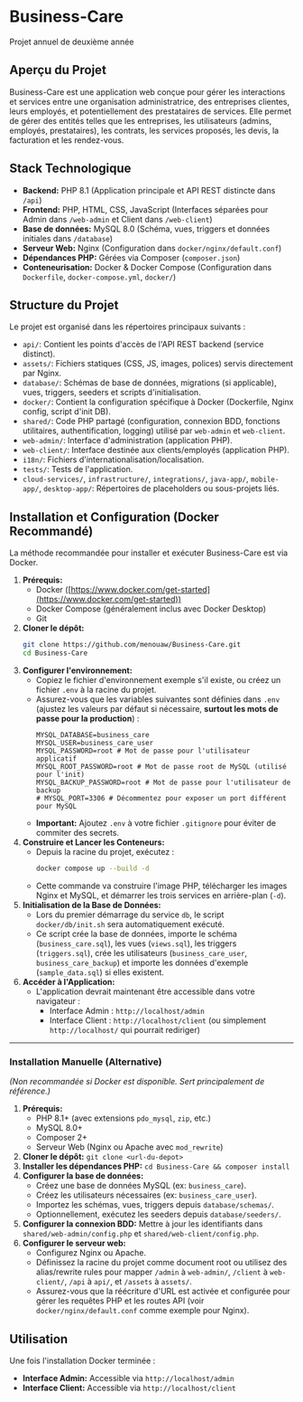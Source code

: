 # Business-Care
Projet annuel de deuxième année

## Aperçu du Projet

Business-Care est une application web conçue pour gérer les interactions et services entre une organisation administratrice, des entreprises clientes, leurs employés, et potentiellement des prestataires de services. Elle permet de gérer des entités telles que les entreprises, les utilisateurs (admins, employés, prestataires), les contrats, les services proposés, les devis, la facturation et les rendez-vous.

## Stack Technologique

*   **Backend:** PHP 8.1 (Application principale et API REST distincte dans `/api`)
*   **Frontend:** PHP, HTML, CSS, JavaScript (Interfaces séparées pour Admin dans `/web-admin` et Client dans `/web-client`)
*   **Base de données:** MySQL 8.0 (Schéma, vues, triggers et données initiales dans `/database`)
*   **Serveur Web:** Nginx (Configuration dans `docker/nginx/default.conf`)
*   **Dépendances PHP:** Gérées via Composer (`composer.json`)
*   **Conteneurisation:** Docker & Docker Compose (Configuration dans `Dockerfile`, `docker-compose.yml`, `docker/`)

## Structure du Projet

Le projet est organisé dans les répertoires principaux suivants :

*   `api/`: Contient les points d'accès de l'API REST backend (service distinct).
*   `assets/`: Fichiers statiques (CSS, JS, images, polices) servis directement par Nginx.
*   `database/`: Schémas de base de données, migrations (si applicable), vues, triggers, seeders et scripts d'initialisation.
*   `docker/`: Contient la configuration spécifique à Docker (Dockerfile, Nginx config, script d'init DB).
*   `shared/`: Code PHP partagé (configuration, connexion BDD, fonctions utilitaires, authentification, logging) utilisé par `web-admin` et `web-client`.
*   `web-admin/`: Interface d'administration (application PHP).
*   `web-client/`: Interface destinée aux clients/employés (application PHP).
*   `i18n/`: Fichiers d'internationalisation/localisation.
*   `tests/`: Tests de l'application.
*   `cloud-services/`, `infrastructure/`, `integrations/`, `java-app/`, `mobile-app/`, `desktop-app/`: Répertoires de placeholders ou sous-projets liés.

## Installation et Configuration (Docker Recommandé)

La méthode recommandée pour installer et exécuter Business-Care est via Docker.

1.  **Prérequis:**
    *   Docker ([https://www.docker.com/get-started](https://www.docker.com/get-started))
    *   Docker Compose (généralement inclus avec Docker Desktop)
    *   Git
2.  **Cloner le dépôt:**
    ```bash
    git clone https://github.com/menouaw/Business-Care.git
    cd Business-Care
    ```
3.  **Configurer l'environnement:**
    *   Copiez le fichier d'environnement exemple s'il existe, ou créez un fichier `.env` à la racine du projet.
    *   Assurez-vous que les variables suivantes sont définies dans `.env` (ajustez les valeurs par défaut si nécessaire, **surtout les mots de passe pour la production**) :
        ```dotenv
        MYSQL_DATABASE=business_care
        MYSQL_USER=business_care_user
        MYSQL_PASSWORD=root # Mot de passe pour l'utilisateur applicatif
        MYSQL_ROOT_PASSWORD=root # Mot de passe root de MySQL (utilisé pour l'init)
        MYSQL_BACKUP_PASSWORD=root # Mot de passe pour l'utilisateur de backup
        # MYSQL_PORT=3306 # Décommentez pour exposer un port différent pour MySQL
        ```
    *   **Important:** Ajoutez `.env` à votre fichier `.gitignore` pour éviter de commiter des secrets.
4.  **Construire et Lancer les Conteneurs:**
    *   Depuis la racine du projet, exécutez :
        ```bash
        docker compose up --build -d
        ```
    *   Cette commande va construire l'image PHP, télécharger les images Nginx et MySQL, et démarrer les trois services en arrière-plan (`-d`).
5.  **Initialisation de la Base de Données:**
    *   Lors du premier démarrage du service `db`, le script `docker/db/init.sh` sera automatiquement exécuté.
    *   Ce script crée la base de données, importe le schéma (`business_care.sql`), les vues (`views.sql`), les triggers (`triggers.sql`), crée les utilisateurs (`business_care_user`, `business_care_backup`) et importe les données d'exemple (`sample_data.sql`) si elles existent.
6.  **Accéder à l'Application:**
    *   L'application devrait maintenant être accessible dans votre navigateur :
        *   Interface Admin : `http://localhost/admin`
        *   Interface Client : `http://localhost/client` (ou simplement `http://localhost/` qui pourrait rediriger)

---

### Installation Manuelle (Alternative)

_(Non recommandée si Docker est disponible. Sert principalement de référence.)_

1.  **Prérequis:**
    *   PHP 8.1+ (avec extensions `pdo_mysql`, `zip`, etc.)
    *   MySQL 8.0+
    *   Composer 2+
    *   Serveur Web (Nginx ou Apache avec `mod_rewrite`)
2.  **Cloner le dépôt:** `git clone <url-du-depot>`
3.  **Installer les dépendances PHP:** `cd Business-Care && composer install`
4.  **Configurer la base de données:**
    *   Créez une base de données MySQL (ex: `business_care`).
    *   Créez les utilisateurs nécessaires (ex: `business_care_user`).
    *   Importez les schémas, vues, triggers depuis `database/schemas/`.
    *   Optionnellement, exécutez les seeders depuis `database/seeders/`.
5.  **Configurer la connexion BDD:** Mettre à jour les identifiants dans `shared/web-admin/config.php` et `shared/web-client/config.php`.
6.  **Configurer le serveur web:**
    *   Configurez Nginx ou Apache.
    *   Définissez la racine du projet comme document root ou utilisez des alias/rewrite rules pour mapper `/admin` à `web-admin/`, `/client` à `web-client/`, `/api` à `api/`, et `/assets` à `assets/`.
    *   Assurez-vous que la réécriture d'URL est activée et configurée pour gérer les requêtes PHP et les routes API (voir `docker/nginx/default.conf` comme exemple pour Nginx).

## Utilisation

Une fois l'installation Docker terminée :

*   **Interface Admin:** Accessible via `http://localhost/admin`
*   **Interface Client:** Accessible via `http://localhost/client`

